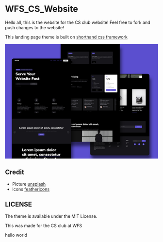 # WFS_CS_Website
Hello all, this is the website for the CS club website! Feel free to fork and push changes to the website!

This landing page theme is built on [shorthand css framework](https://github.com/shorthandcss/shorthand)

![preview](/preview.jpg)

## Credit

* Picture [unsplash](https://unsplash.com)
* Icons [feathericons](https://feathericons.com)

## LICENSE

The theme is available under the MIT License.

This was made for the CS club at WFS

hello world